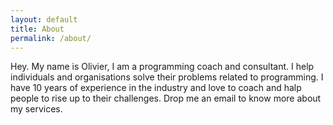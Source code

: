 ```yaml
---
layout: default
title: About
permalink: /about/
---
```


Hey. My name is Olivier, I am a programming coach and consultant. I help individuals and organisations solve their problems related to programming. I have 10 years of experience in the industry and love to coach and halp people to rise up to their challenges. Drop me an email to know more about my services.
